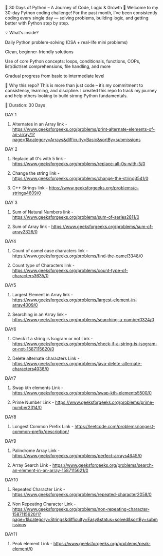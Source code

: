 
🚀 30 Days of Python – A Journey of Code, Logic & Growth 🐍
Welcome to my 30-day Python coding challenge!
For the past month, I've been consistently coding every single day — solving problems, building logic, and getting better with Python step by step.

💡 What's inside?

Daily Python problem-solving (DSA + real-life mini problems)

Clean, beginner-friendly solutions

Use of core Python concepts: loops, conditionals, functions, OOPs, list/dict/set comprehensions, file handling, and more

Gradual progress from basic to intermediate level

🔧 Why this repo?
This is more than just code – it’s my commitment to consistency, learning, and discipline.
I created this repo to track my journey and help others looking to build strong Python fundamentals.

📅 Duration: 30 Days

DAY 1
1. Alternates in an Array
link - https://www.geeksforgeeks.org/problems/print-alternate-elements-of-an-array/1?page=1&category=Arrays&difficulty=Basic&sortBy=submissions

DAY 2 
1. Replace all 0's with 5
link - https://www.geeksforgeeks.org/problems/replace-all-0s-with-5/0

2. Change the string
link - https://www.geeksforgeeks.org/problems/change-the-string3541/0

3. C++ Strings
link - https://www.geeksforgeeks.org/problems/c-strings4609/0

DAY 3
1. Sum of Natural Numbers
link - https://www.geeksforgeeks.org/problems/sum-of-series2811/0

2. Sum of Array
link - https://www.geeksforgeeks.org/problems/sum-of-array2326/0

DAY4
1. Count of camel case characters
link - https://www.geeksforgeeks.org/problems/find-the-camel3348/0

2. Count type of Characters
link - https://www.geeksforgeeks.org/problems/count-type-of-characters3635/0

DAY5
1. Largest Element in Array
link - https://www.geeksforgeeks.org/problems/largest-element-in-array4009/0

2. Searching in an Array
link - https://www.geeksforgeeks.org/problems/searching-a-number0324/0

DAY6
1. Check if a string is Isogram or not
Link - https://www.geeksforgeeks.org/problems/check-if-a-string-is-isogram-or-not-1587115620/0

2. Delete alternate characters
Link - https://www.geeksforgeeks.org/problems/java-delete-alternate-characters4036/0

DAY7
1. Swap kth elements
Link - https://www.geeksforgeeks.org/problems/swap-kth-elements5500/0

2. Prime Number
Link - https://www.geeksforgeeks.org/problems/prime-number2314/0

DAY8
1. Longest Common Prefix
Link - https://leetcode.com/problems/longest-common-prefix/description/

DAY9
1. Palindrome Array
Link - https://www.geeksforgeeks.org/problems/perfect-arrays4645/0

2. Array Search
Link - https://www.geeksforgeeks.org/problems/search-an-element-in-an-array-1587115621/0

DAY10
1. Repeated Character
Link - https://www.geeksforgeeks.org/problems/repeated-character2058/0

2. Non Repeating Character
Link - https://www.geeksforgeeks.org/problems/non-repeating-character-1587115620/1?page=1&category=Strings&difficulty=Easy&status=solved&sortBy=submissions

DAY11
1. Peak element
Link - https://www.geeksforgeeks.org/problems/peak-element/0









